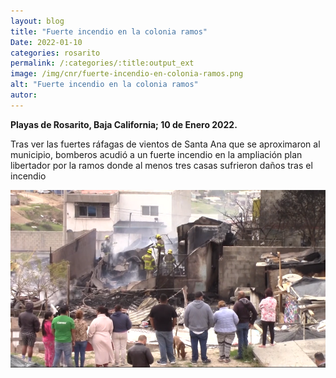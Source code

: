 ```yaml
---
layout: blog
title: "Fuerte incendio en la colonia ramos"
Date: 2022-01-10
categories: rosarito
permalink: /:categories/:title:output_ext
image: /img/cnr/fuerte-incendio-en-colonia-ramos.png
alt: "Fuerte incendio en la colonia ramos"
autor:
---
```


**Playas de Rosarito, Baja California; 10 de Enero 2022.** 

Tras ver las fuertes ráfagas de vientos de Santa Ana que se aproximaron al municipio, bomberos acudió a un fuerte incendio en la ampliación plan libertador por la ramos donde al menos tres casas sufrieron daños tras el incendio

<div id="carouselExampleSlidesOnly" class="carousel slide" data-ride="carousel">
  <div class="carousel-inner">
    <div class="carousel-item active">
       <img class="d-block w-100" src="/img/cnr/fuerte-incendio-en-colonia-ramos.png" loading="lazy"  alt="Fuerte incendio en la colonia ramos">
    </div>
  </div>
</div>
